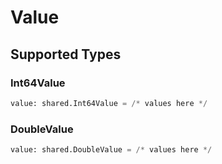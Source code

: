 # Value


## Supported Types

### Int64Value

```python
value: shared.Int64Value = /* values here */
```

### DoubleValue

```python
value: shared.DoubleValue = /* values here */
```

